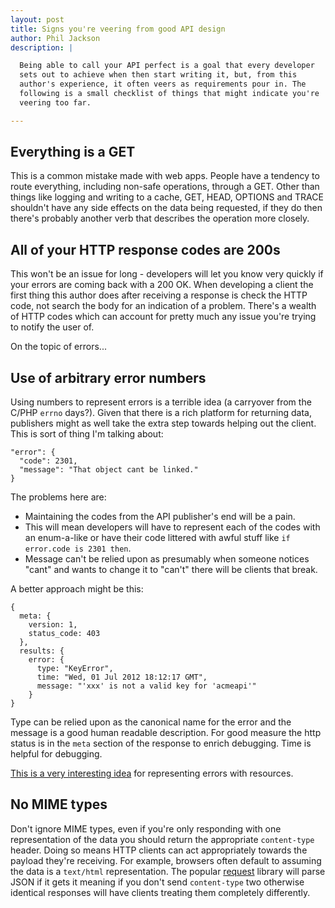 ```yaml
---
layout: post
title: Signs you're veering from good API design
author: Phil Jackson
description: |

  Being able to call your API perfect is a goal that every developer
  sets out to achieve when then start writing it, but, from this
  author's experience, it often veers as requirements pour in. The
  following is a small checklist of things that might indicate you're
  veering too far.

---
```


## Everything is a GET

This is a common mistake made with web apps. People have a tendency to
route everything, including non-safe operations, through a GET. Other
than things like logging and writing to a cache, GET, HEAD, OPTIONS
and TRACE shouldn't have any side effects on the data being requested,
if they do then there's probably another verb that describes the
operation more closely.

## All of your HTTP response codes are 200s

This won't be an issue for long - developers will let you know very
quickly if your errors are coming back with a 200 OK. When developing
a client the first thing this author does after receiving a response
is check the HTTP code, not search the body for an indication of a
problem. There's a wealth of HTTP codes which can account for pretty
much any issue you're trying to notify the user of.

On the topic of errors...

## Use of arbitrary error numbers

Using numbers to represent errors is a terrible idea (a carryover from
the C/PHP `errno` days?). Given that there is a rich platform for
returning data, publishers might as well take the extra step towards
helping out the client. This is sort of thing I'm talking about:

    "error": {
      "code": 2301,
      "message": "That object cant be linked."
    }

The problems here are:

* Maintaining the codes from the API publisher's end will be a pain.
* This will mean developers will have to represent each of the codes
  with an enum-a-like or have their code littered with awful stuff
  like `if error.code is 2301 then`.
* Message can't be relied upon as presumably when someone notices
  "cant" and wants to change it to "can't" there will be clients that
  break.

A better approach might be this:

    {
      meta: {
        version: 1,
        status_code: 403
      },
      results: {
        error: {
          type: "KeyError",
          time: "Wed, 01 Jul 2012 18:12:17 GMT",
          message: "'xxx' is not a valid key for 'acmeapi'"
        }
    }

Type can be relied upon as the canonical name for the error and the
message is a good human readable description. For good measure the
http status is in the `meta` section of the response to enrich
debugging. Time is helpful for debugging.

[This is a very interesting idea](https://tools.ietf.org/html/draft-nottingham-http-problem-03)
for representing errors with resources.

## No MIME types

Don't ignore MIME types, even if you're only responding with one
representation of the data you should return the appropriate
`content-type` header. Doing so means HTTP clients can act
appropriately towards the payload they're receiving. For example,
browsers often default to assuming the data is a `text/html`
representation. The popular
[request](https://github.com/mikeal/request) library will parse JSON
if it gets it meaning if you don't send `content-type` two otherwise
identical responses will have clients treating them completely
differently.
